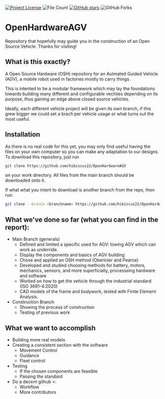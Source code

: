 [![Project License](https://img.shields.io/badge/license-CERN-green)](https://github.com/hibiscus22/OpenHardwareAGV/blob/main/LICENSE)
![File Count](https://img.shields.io/github/directory-file-count/hibiscus22/OpenHardwareAGV)
[![GitHub stars](https://img.shields.io/github/stars/hibiscus22/OpenHardwareAGV?style=social)](https://github.com/hibiscus22/OpenHardwareAGV/stargazers)
![GitHub Forks](https://img.shields.io/github/forks/hibiscus22/OpenHardwareAGV?style=social)


# OpenHardwareAGV
Repository that hopefully may guide you in the construction of an Open Source Vehicle. Thanks for visiting!

## What is this exactly?

A Open Source Hardware (OSH) repository for an Autmated Guided Vehicle (AGV), a mobile robot used in factories mostly to carry things. 

This is intented to be a modular framework which may lay the foundations towards building many different and configurable vechiles depending on its purpose, thus gaining an edge above closed source vehicles.

Ideally, each different vehicle project will be given its own branch, if this grew bigger we could set a brach per vehicle usage or what turns out the most useful.

## Installation

As there is no real code for this yet, you may only find useful having the files on your own computer so you can make any adaptation to our designs. To download this repository, just run 

```sh
git clone https://github.com/hibiscus22/OpenHardwareAGV
```
on your work directory. All files from the main branch should be downloaded onto it.

If what what you intent to download is another branch from the repo, then run:

```sh
git clone --branch <branchname> https://github.com/hibiscus22/OpenHardwareAGV
```


## What we've done so far (what you can find in the report):
- Main Branch (generals)
    - Defined and limited a specific used for AGV: towing AGV which can work as underride.
    - Display the components and basics of AGV building
    - Chose and applied an OSH method (Oberloier and Pearce)
    - Developed and studied choosing methods for battery, motors, mechanics, sensors, and more superficially, processsing hardware and software
    - Worked on how to get the vehicle through the industrial standard (ISO 3691-4:2020)
    - CAD models of the frame and bodywork, tested with Finite Element Analysis.
- Construction Branch
    - Showing the process of construction 
    - Testing of previous work



## What we want to accomplish
- Building more real models
- Creating a consistent section with the software
    - Movement Control
    - Guidance
    - Fleet control
- Testing
    - If the chosen components are feasible
    - Passing the standard
- Do a decent github <:
    - Workflow
    - More contributors